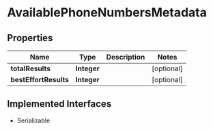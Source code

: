 

# AvailablePhoneNumbersMetadata

## Properties

Name | Type | Description | Notes
------------ | ------------- | ------------- | -------------
**totalResults** | **Integer** |  |  [optional]
**bestEffortResults** | **Integer** |  |  [optional]


## Implemented Interfaces

* Serializable


